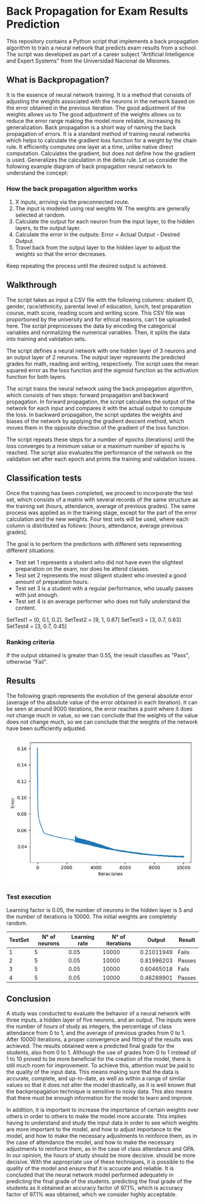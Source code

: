 # Back Propagation for Exam Results Prediction

This repository contains a Python script that implements a back propagation algorithm to train a neural network that predicts exam results from a school. The script was developed as part of a career subject "Artificial Intelligence and Expert Systems" from the Universidad Nacional de Misiones.

## What is Backpropagation?
It is the essence of neural network training. It is a method that consists of adjusting the weights associated with the neurons in the network based on the error obtained in the previous iteration. The good adjustment of the weights allows us to The good adjustment of the weights allows us to reduce the error range making the model more reliable, increasing its generalization.
Back propagation is a short way of naming the back propagation of errors. It is a standard method of training neural networks which helps to calculate the gradient loss function for a weight by the chain rule. It efficiently computes one layer at a time, unlike native direct computation. Calculates the gradient, but does not define how the gradient is used. Generalizes the calculation in the delta rule.
Let us consider the following example diagram of back propagation neural network to understand the concept:

### How the back propagation algorithm works

1. X inputs, arriving via the preconnected route.
2. The input is modeled using real weights W. The weights are generally selected at random.
3. Calculate the output for each neuron from the input layer, to the hidden layers, to the output layer.
4. Calculate the error in the outputs: Error = Actual Output - Desired Output.
5. Travel back from the output layer to the hidden layer to adjust the weights so that the error decreases.

Keep repeating the process until the desired output is achieved.

## Walkthrough

The script takes as input a CSV file with the following columns: student ID, gender, race/ethnicity, parental level of education, lunch, test preparation course, math score, reading score and writing score. This CSV file was proportioned by the university and for ethical reasons, can't be uploaded here. The script preprocesses the data by encoding the categorical variables and normalizing the numerical variables. Then, it splits the data into training and validation sets.

The script defines a neural network with one hidden layer of 3 neurons and an output layer of 2 neurons. The output layer represents the predicted grades for math, reading and writing, respectively. The script uses the mean squared error as the loss function and the sigmoid function as the activation function for both layers.

The script trains the neural network using the back propagation algorithm, which consists of two steps: forward propagation and backward propagation. In forward propagation, the script calculates the output of the network for each input and compares it with the actual output to compute the loss. In backward propagation, the script updates the weights and biases of the network by applying the gradient descent method, which moves them in the opposite direction of the gradient of the loss function.

The script repeats these steps for a number of epochs (iterations) until the loss converges to a minimum value or a maximum number of epochs is reached. The script also evaluates the performance of the network on the validation set after each epoch and prints the training and validation losses.

## Classification tests
Once the training has been completed, we proceed to incorporate the test set, which consists of a matrix with several records of the same structure as the training set (hours, attendance, average of previous grades). The same process was applied as in the training stage, except for the part of the error calculation and the new weights.
Four test sets will be used, where each column is distributed as follows: [hours, attendance, average previous grades].

The goal is to perform the predictions with different sets representing different situations:
- Test set 1 represents a student who did not have even the slightest preparation on the exam, nor does he attend classes.
- Test set 2 represents the most diligent student who invested a good amount of preparation hours.
- Test set 3 is a student with a regular performance, who usually passes with just enough.
- Test set 4 is an average performer who does not fully understand the content.
  
SetTest1 = [0, 0.1, 0.2].
SetTest2 = [9, 1, 0.87]
SetTest3 = [3, 0.7, 0.63]
SetTest4 = [3, 0.7, 0.45]

### Ranking criteria
If the output obtained is greater than 0.55, the result classifies as "Pass", otherwise "Fail".

## Results

The following graph represents the evolution of the general absolute error (average of the absolute value of the error obtained in each iteration). It can be seen at around 9000 iterations, the error reaches a point where it does not change much in value, so we can conclude that the weights of the value does not change much, so we can conclude that the weights of the network have been sufficiently adjusted.

![Loss function](https://github.com/fivanparedes/backpropagationresults/blob/main/lossfn.png)

### Test execution
Learning factor is 0.05, the number of neurons in the hidden layer is 5 and the number of iterations is 10000. The initial weights are
completely random.

| TestSet   | N° of neurons  | Learning rate         | N° of iterations    | Output    | Result    |
| --------- | -------------- | --------------------- | ------------------- | --------- | --------- |
| 1         | 5              | 0.05                  | 10000               | 0.21011949| Fails     |
| 2         | 5              | 0.05                  | 10000               | 0.81986203| Passes    |
| 3         | 5              | 0.05                  | 10000               | 0.60465018| Fails     |
| 4         | 5              | 0.05                  | 10000               | 0.46288901| Passes    |


## Conclusion

A study was conducted to evaluate the behavior of a neural network with three inputs, a hidden layer of five neurons, and an output. The inputs were the number of hours of study as integers, the percentage of class attendance from 0 to 1, and the average of previous grades from 0 to 1. After 10000 iterations, a proper convergence and fitting of the results was achieved. The results obtained were a predicted final grade for the students, also from 0 to 1. Although the use of grades from 0 to 1 instead of 1 to 10 proved to be more beneficial for the creation of the model, there is still much room for improvement. To achieve this, attention must be paid to the quality of the input data. This means making sure that the data is accurate, complete, and up-to-date, as well as within a range of similar values so that it does not alter the model drastically, as it is well known that the backpropagation technique is sensitive to noisy data. This also means that there must be enough information for the model to learn and improve.

In addition, it is important to increase the importance of certain weights over others in order to others to make the model more accurate. This implies having to understand and study the input data in order to see which weights are more important to the model, and how to adjust importance to the model, and how to make the necessary adjustments to reinforce them, as in the case of attendance the model, and how to make the necessary adjustments to reinforce them, as in the case of class attendance and GPA. In our opinion, the hours of study should be more decisive. should be more decisive. With the appropriate use of these techniques, it is possible to the quality of the model and ensure that it is accurate and reliable. 
It is concluded that the neural network model performed adequately in predicting the final grade of the students. predicting the final grade of the students as it obtained an accuracy factor of 97.1%, which is accuracy factor of 97.1% was obtained, which we consider highly acceptable.
